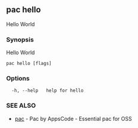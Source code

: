 ## pac hello

Hello World

### Synopsis


Hello World

```
pac hello [flags]
```

### Options

```
  -h, --help   help for hello
```

### SEE ALSO
* [pac](pac.md)	 - Pac by AppsCode - Essential pac for OSS

